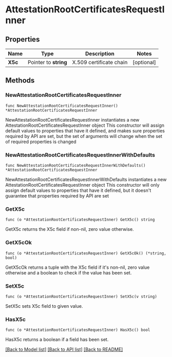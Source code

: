 # AttestationRootCertificatesRequestInner

## Properties

Name | Type | Description | Notes
------------ | ------------- | ------------- | -------------
**X5c** | Pointer to **string** | X.509 certificate chain | [optional] 

## Methods

### NewAttestationRootCertificatesRequestInner

`func NewAttestationRootCertificatesRequestInner() *AttestationRootCertificatesRequestInner`

NewAttestationRootCertificatesRequestInner instantiates a new AttestationRootCertificatesRequestInner object
This constructor will assign default values to properties that have it defined,
and makes sure properties required by API are set, but the set of arguments
will change when the set of required properties is changed

### NewAttestationRootCertificatesRequestInnerWithDefaults

`func NewAttestationRootCertificatesRequestInnerWithDefaults() *AttestationRootCertificatesRequestInner`

NewAttestationRootCertificatesRequestInnerWithDefaults instantiates a new AttestationRootCertificatesRequestInner object
This constructor will only assign default values to properties that have it defined,
but it doesn't guarantee that properties required by API are set

### GetX5c

`func (o *AttestationRootCertificatesRequestInner) GetX5c() string`

GetX5c returns the X5c field if non-nil, zero value otherwise.

### GetX5cOk

`func (o *AttestationRootCertificatesRequestInner) GetX5cOk() (*string, bool)`

GetX5cOk returns a tuple with the X5c field if it's non-nil, zero value otherwise
and a boolean to check if the value has been set.

### SetX5c

`func (o *AttestationRootCertificatesRequestInner) SetX5c(v string)`

SetX5c sets X5c field to given value.

### HasX5c

`func (o *AttestationRootCertificatesRequestInner) HasX5c() bool`

HasX5c returns a boolean if a field has been set.


[[Back to Model list]](../README.md#documentation-for-models) [[Back to API list]](../README.md#documentation-for-api-endpoints) [[Back to README]](../README.md)


